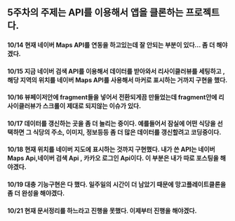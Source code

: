 ## 5주차의 주제는 API를 이용해서 앱을 클론하는 프로젝트다.
#### 10/14 현재 네이버 Maps API를 연동을 하고있는데 잘 안되는 부분이 있다... 좀 더 해야겠다.
#### 10/15 지금 네이버 검색 API를 이용해서 데이터를 받아와서 리사이클러뷰를 세팅하고 , 해당 지역의 위치를 네이버 Maps API를 사용해서 마커로 표시하는 거까지 구현을 했다. 
#### 10/16 뷰페이저안에 fragment들을 넣어서 전환되게끔 만들었는데 fragment안에 리사이클러뷰가 스크롤이 제대로 되지않는 이슈가 있다.
#### 10/17 데이터를 갱신하는 곳을 좀 더 늘리는 중이다. 예를들어서 잠실에 어떤 식당을 선택하면 그 식당의 주소, 이미지, 정보등등 좀 더 많은 데이터를 갱신할려고 코딩중이다. 
#### 10/18 현재 위치를 네이버 지도에 표시하는 것까지 구현했다. 내가 쓴 API는 네이버 Maps Api,네이버 검색 Api , 카카오 로그인 Api이다. 이 부분은 내가 따로 포스팅을 해야겠다.
#### 10/19 대충 기능구현은 다 했다. 일주일의 시간이 더 남았기 때문에 망고플레이트클론을 좀 더 완성을 해야겠다.
#### 10/21 현재 문서정리를 하느라고 진행을 못했다. 이제부터 진행을 해야겠다.

